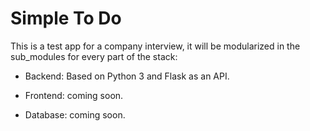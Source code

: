 # Simple To Do

This is a test app for a company interview, it will be modularized in the sub_modules for every part of the stack:

- Backend: Based on Python 3 and Flask as an API.

- Frontend: coming soon.

- Database: coming soon.
